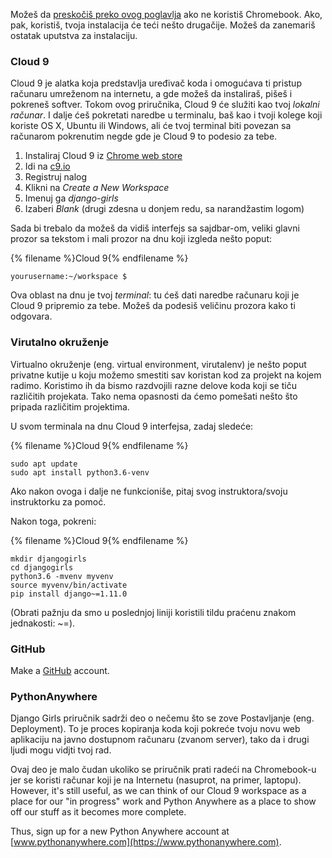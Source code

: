 Možeš da [preskočiš preko ovog poglavlja](http://tutorial.djangogirls.org/en/installation/#install-python) ako ne koristiš Chromebook. Ako, pak, koristiš, tvoja instalacija će teći nešto drugačije. Možeš da zanemariš ostatak uputstva za instalaciju.

### Cloud 9

Cloud 9 je alatka koja predstavlja uređivač koda i omogućava ti pristup računaru umreženom na internetu, a gde možeš da instaliraš, pišeš i pokreneš softver. Tokom ovog priručnika, Cloud 9 će služiti kao tvoj *lokalni računar*. I dalje ćeš pokretati naredbe u terminalu, baš kao i tvoji kolege koji koriste OS X, Ubuntu ili Windows, ali će tvoj terminal biti povezan sa računarom pokrenutim negde gde je Cloud 9 to podesio za tebe.

1. Instaliraj Cloud 9 iz [Chrome web store](https://chrome.google.com/webstore/detail/cloud9/nbdmccoknlfggadpfkmcpnamfnbkmkcp)
2. Idi na [c9.io](https://c9.io)
3. Registruj nalog
4. Klikni na *Create a New Workspace*
5. Imenuj ga *django-girls*
6. Izaberi *Blank* (drugi zdesna u donjem redu, sa narandžastim logom)

Sada bi trebalo da možeš da vidiš interfejs sa sajdbar-om, veliki glavni prozor sa tekstom i mali prozor na dnu koji izgleda nešto poput:

{% filename %}Cloud 9{% endfilename %}

    yourusername:~/workspace $
    

Ova oblast na dnu je tvoj *terminal*: tu ćeš dati naredbe računaru koji je Cloud 9 pripremio za tebe. Možeš da podesiš veličinu prozora kako ti odgovara.

### Virutalno okruženje

Virtualno okruženje (eng. virtual environment, virutalenv) je nešto poput privatne kutije u koju možemo smestiti sav koristan kod za projekt na kojem radimo. Koristimo ih da bismo razdvojili razne delove koda koji se tiču različitih projekata. Tako nema opasnosti da ćemo pomešati nešto što pripada različitim projektima.

U svom terminala na dnu Cloud 9 interfejsa, zadaj sledeće:

{% filename %}Cloud 9{% endfilename %}

    sudo apt update
    sudo apt install python3.6-venv
    

Ako nakon ovoga i dalje ne funkcioniše, pitaj svog instruktora/svoju instruktorku za pomoć.

Nakon toga, pokreni:

{% filename %}Cloud 9{% endfilename %}

    mkdir djangogirls
    cd djangogirls
    python3.6 -mvenv myvenv
    source myvenv/bin/activate
    pip install django~=1.11.0
    

(Obrati pažnju da smo u poslednjoj liniji koristili tildu praćenu znakom jednakosti: ~=).

### GitHub

Make a [GitHub](https://github.com) account.

### PythonAnywhere

Django Girls priručnik sadrži deo o nečemu što se zove Postavljanje (eng. Deployment). To je proces kopiranja koda koji pokreće tvoju novu web aplikaciju na javno dostupnom računaru (zvanom server), tako da i drugi ljudi mogu vidjti tvoj rad.

Ovaj deo je malo čudan ukoliko se priručnik prati radeći na Chromebook-u jer se koristi računar koji je na Internetu (nasuprot, na primer, laptopu). However, it's still useful, as we can think of our Cloud 9 workspace as a place for our "in progress" work and Python Anywhere as a place to show off our stuff as it becomes more complete.

Thus, sign up for a new Python Anywhere account at [www.pythonanywhere.com](https://www.pythonanywhere.com).